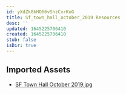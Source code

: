 ```yaml
---
id: yXdZk8kHO66vShzCxrKoG
title: Sf_town_hall_october_2019 Resources
desc: ''
updated: 1645225706410
created: 1645225706410
stub: false
isDir: true
---
```

## Imported Assets
- [SF Town Hall October 2019.jpg](/assets/sf-town-hall-october-2019.jpg)
